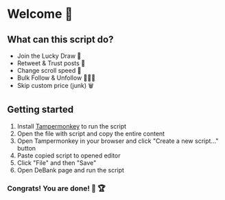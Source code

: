 # Welcome 👋

## What can this script do?

- Join the Lucky Draw 🎁
- Retweet & Trust posts 💌
- Change scroll speed 🐢
- Bulk Follow & Unfollow 🧑🏽‍💻
- Skip custom price (junk) 🗑️

## Getting started

1. Install [Tampermonkey](https://chrome.google.com/webstore/detail/tampermonkey/dhdgffkkebhmkfjojejmpbldmpobfkfo) to run the script
2. Open the file with script and copy the entire content
3. Open Tampermonkey in your browser and click "Create a new script..." button
4. Paste copied script to opened editor
5. Click "File" and then "Save"
6. Open DeBank page and run the script

### Congrats! You are done! 🥳 🏆

